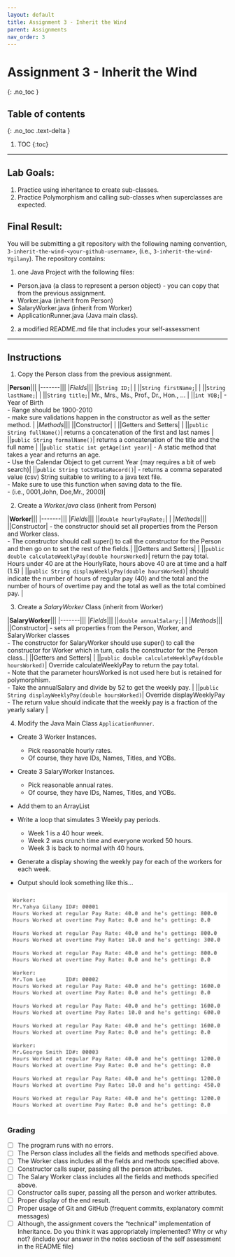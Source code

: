 ```yaml
---
layout: default
title: Assignment 3 - Inherit the Wind
parent: Assignments
nav_order: 3
---
```

# Assignment 3 - Inherit the Wind
{: .no_toc }

## Table of contents
{: .no_toc .text-delta }

1. TOC
{:toc}

---

## Lab Goals:
1. Practice using inheritance to create sub-classes.
2. Practice Polymorphism and calling sub-classes when superclasses are expected.

## Final Result:
You will be submitting a git repository with the following naming
convention, `3-inherit-the-wind-<your-github-username>`, (i.e., `3-inherit-the-wind-Ygilany`). The repository contains:
1. one Java Project with the following files:
  - Person.java (a class to represent a person object) - you can copy that from the previous assignment.
  - Worker.java (inherit from Person)
  - SalaryWorker.java (inherit from Worker)
  - ApplicationRunner.java (Java main class).
2. a modified README.md file that includes your self-assessment

----

## Instructions
1. Copy the Person class from the previous assignment.

  |**Person**|||
  |-------|||
  |*Fields*|||
  ||`String ID;`| |
  ||`String firstName;`| |
  ||`String lastName;`| |
  ||`String title;`| Mr., Mrs., Ms., Prof., Dr., Hon., ... |
  ||`int YOB;`| - Year of Birth <br/> - Range should be 1900-2010 <br/> - make sure validations happen in the constructor as well as the setter method. |
  |*Methods*|||
  ||Constructor| |
  ||Getters and Setters| |
  ||`public String fullName()`| returns a concatenation of the first and last names |
  ||`public String formalName()`| returns a concatenation of the title and the full name |
  ||`public static int getAge(int year)`| - A static method that takes a year and returns an age. <br/> - Use the Calendar Object to get current Year (may requires a bit of web search)|
  ||`public String toCSVDataRecord()`| - returns a comma separated value (csv) String suitable to writing to a java text file. <br/> - Make sure to use this function when saving data to the file. <br/> - (i.e., 0001,John, Doe,Mr., 2000)|

2. Create a *Worker.java* class (inherit from Person)

  |**Worker**|||
  |-------|||
  |*Fields*|||
  ||`double hourlyPayRate;`| |
  |*Methods*|||
  ||Constructor| - the constructor should set all properties from the Person and Worker class. <br/> - The constructor should call super() to call the constructor for the Person and then go on to set the rest of the fields.|
  ||Getters and Setters| |
  ||`public double calculateWeeklyPay(double hoursWorked)`|  return the pay total. Hours under 40 are at the HourlyRate, hours above 40 are at time and a half (1.5) |
  ||`public String displayWeeklyPay(double hoursWorked)`| should indicate the number of hours of regular pay (40) and the total and the number of hours of overtime pay and the total as well as the total combined pay. |

3. Create a *SalaryWorker* Class (inherit from Worker)

  |**SalaryWorker**|||
  |-------|||
  |*Fields*|||
  ||`double annualSalary;`| |
  |*Methods*|||
  ||Constructor| - sets all properties from the Person, Worker, and SalaryWorker classes <br/> - The constructor for SalaryWorker should use super() to call the constructor for Worker which in turn, calls the constructor for the Person class..|
  ||Getters and Setters| |
  ||`public double calculateWeeklyPay(double hoursWorked)`|  Override calculateWeeklyPay to return the pay total. <br/> - Note that the parameter hoursWorked is not used here but is retained for polymorphism. <br/> - Take the annualSalary and divide by 52 to get the weekly pay. |
  ||`public String displayWeeklyPay(double hoursWorked)`| Override displayWeeklyPay <br/> - The return value should indicate that the weekly pay is a fraction of the yearly salary |

4. Modify the Java Main Class `ApplicationRunner`.
  - Create 3 Worker Instances.
      - Pick reasonable hourly rates.
      - Of course, they have IDs, Names, Titles, and YOBs.

  - Create 3 SalaryWorker Instances.
    - Pick reasonable annual rates.
    - Of course, they have IDs, Names, Titles, and YOBs.

  - Add them to an ArrayList<Worker>
  - Write a loop that simulates 3 Weekly pay periods.
    - Week 1 is a 40 hour week.
    - Week 2 was crunch time and everyone worked 50 hours.
    - Week 3 is back to normal with 40 hours.

- Generate a display showing the weekly pay for each of the workers for each week.
- Output should look something like this…

![](assets/example_output.png)



### Grading

- [ ] The program runs with no errors.
- [ ] The Person class includes all the fields and methods specified above.
- [ ] The Worker class includes all the fields and methods specified above.
- [ ] Constructor calls super, passing all the person attributes.
- [ ] The Salary Worker class includes all the fields and methods specified above.
- [ ] Constructor calls super, passing all the person and worker attributes.
- [ ] Proper display of the end result.
- [ ] Proper usage of Git and GitHub (frequent commits, explanatory commit messages)
- [ ] Although, the assignment covers the “technical” implementation of Inheritance. Do you think it was appropriately implemented? Why or why not? (include your answer in the notes sectiosn of the self assessment in the README file)
